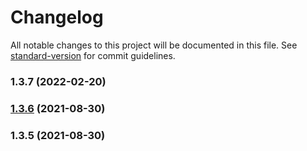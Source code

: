 # Changelog

All notable changes to this project will be documented in this file. See [standard-version](https://github.com/conventional-changelog/standard-version) for commit guidelines.

### 1.3.7 (2022-02-20)

### [1.3.6](https://github.com/wweiss/aws-serverless-etsy-shop-event-source/compare/v1.3.5...v1.3.6) (2021-08-30)

### 1.3.5 (2021-08-30)
